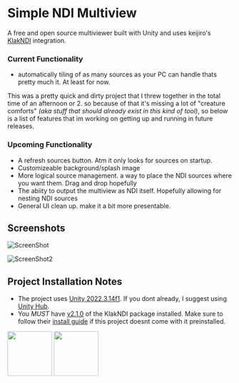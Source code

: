 # Simple NDI Multiview

A free and open source multiviewer built with Unity and uses keijiro's [KlakNDI](https://github.com/keijiro/KlakNDI) integration.

### Current Functionality
+ automatically tiling of as many sources as your PC can handle
thats pretty much it. At least for now.

This was a pretty quick and dirty project that I threw together in the total time of an afternoon or 2. so because of that it's missing a lot of "creature comforts" *(aka stuff that should already exist in this kind of tool)*, so below is a list of features that im working on getting up and running in future releases.

### Upcoming Functionality

+ A refresh sources button. Atm it only looks for sources on startup.
+ Customizeable background/splash image
+ More logical source management. a way to place the NDI sources where you want them. Drag and drop hopefully
+ The abiity to output the multiview as NDI itself. Hopefully allowing for nesting NDI sources
+ General UI clean up. make it a bit more presentable.

## Screenshots
![ScreenShot](https://github.com/Casual-Cynic/Simple-NDI-Multiview/assets/28310036/1260e3a2-fbd9-48ff-a1ca-b164f792f7bd)

![ScreenShot2](https://github.com/Casual-Cynic/Simple-NDI-Multiview/assets/28310036/acb7bcdc-e09c-4b57-8ab3-ba5468d12ac8)

## Project Installation Notes
+ The project uses [Unity 2022.3.14f1](unityhub://2022.3.14f1/eff2de9070d8). If you dont already, I suggest using [Unity Hub](https://unity.com/unity-hub).
+ You *MUST* have [v2.1.0](https://github.com/keijiro/KlakNDI/releases/tag/2.1.0) of the KlakNDI package installed. Make sure to follow their [install guide](https://github.com/keijiro/KlakNDI?tab=readme-ov-file#how-to-install) if this project doesnt come with it preinstalled.

<img src="https://github.com/Casual-Cynic/Simple-NDI-Multiview/assets/28310036/7910b3c1-f9cd-48f3-97eb-fc2bc4b80e2e" width="100" height="100"> <img src="https://github.com/Casual-Cynic/Simple-NDI-Multiview/assets/28310036/0f4877d1-d26e-4a3e-9bd6-33f2a11c1a84" width="100" height="100">
